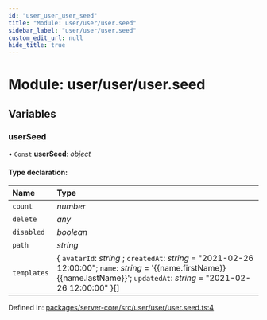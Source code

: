 ```yaml
---
id: "user_user_user_seed"
title: "Module: user/user/user.seed"
sidebar_label: "user/user/user.seed"
custom_edit_url: null
hide_title: true
---
```


# Module: user/user/user.seed

## Variables

### userSeed

• `Const` **userSeed**: *object*

#### Type declaration:

| Name | Type |
| :------ | :------ |
| `count` | *number* |
| `delete` | *any* |
| `disabled` | *boolean* |
| `path` | *string* |
| `templates` | { `avatarId`: *string* ; `createdAt`: *string* = "2021-02-26 12:00:00"; `name`: *string* = '{{name.firstName}} {{name.lastName}}'; `updatedAt`: *string* = "2021-02-26 12:00:00" }[] |

Defined in: [packages/server-core/src/user/user/user.seed.ts:4](https://github.com/xr3ngine/xr3ngine/blob/2d83606b6/packages/server-core/src/user/user/user.seed.ts#L4)
